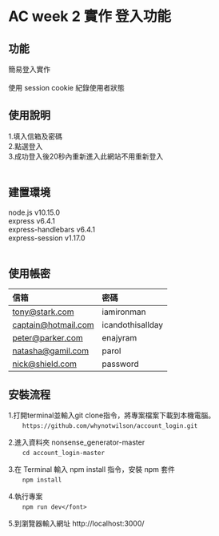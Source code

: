 AC week 2 實作 登入功能
===


功能
---
簡易登入實作<br><br>
使用 session cookie 紀錄使用者狀態


使用說明
---
1.填入信箱及密碼<br>
2.點選登入<br>
3.成功登入後20秒內重新進入此網站不用重新登入<br><br>


建置環境
--
node.js v10.15.0<br>
express v6.4.1<br>
express-handlebars v6.4.1<br>
express-session v1.17.0<br><br>


使用帳密
--
|信箱                |密碼             |
|:------             |:------         |
|tony@stark.com      |iamironman      |
|captain@hotmail.com |icandothisallday|
|peter@parker.com    |enajyram        |
|natasha@gamil.com   |parol           |
|nick@shield.com     |password        |


安裝流程
--
1.打開terminal並輸入git clone指令，將專案檔案下載到本機電腦。<br>
　　`https://github.com/whynotwilson/account_login.git`<br>
  
2.進入資料夾 nonsense_generator-master<br>
　　`cd account_login-master`<br>
  
3.在 Terminal 輸入 npm install 指令，安裝 npm 套件</font><br>
　　`npm install`<br>
  
4.執行專案<br>
　　`npm run dev</font>`<br>
  
5.到瀏覽器輸入網址 http://localhost:3000/<br>



